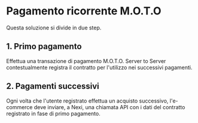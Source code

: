 # Pagamento ricorrente M.O.T.O
Questa soluzione si divide in due step.

## 1. Primo pagamento
Effettua una transazione di pagamento M.O.T.O. Server to Server contestualmente registra il contratto per l'utilizzo nei successivi pagamenti.

## 2. Pagamenti successivi
Ogni volta che l'utente registrato effettua un acquisto successivo, l'e-commerce deve inviare, a Nexi, una chiamata API con i dati del contratto registrato in fase di primo pagamento.
